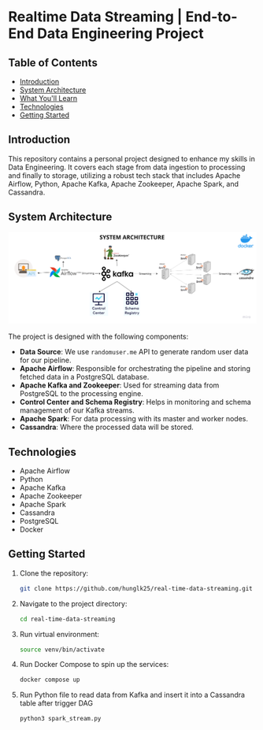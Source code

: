 # Realtime Data Streaming | End-to-End Data Engineering Project

## Table of Contents
- [Introduction](#introduction)
- [System Architecture](#system-architecture)
- [What You'll Learn](#what-youll-learn)
- [Technologies](#technologies)
- [Getting Started](#getting-started)


## Introduction

This repository contains a personal project designed to enhance my skills in Data Engineering. It covers each stage from data ingestion to processing and finally to storage, utilizing a robust tech stack that includes Apache Airflow, Python, Apache Kafka, Apache Zookeeper, Apache Spark, and Cassandra. 

## System Architecture
![System Architecture](https://github.com/hunglk25/real-time-data-streaming/blob/05583e51b336083fef4adb39f0776c5f703e0722/Data%20engineering%20architecture%20.png)

The project is designed with the following components:

- **Data Source**: We use `randomuser.me` API to generate random user data for our pipeline.
- **Apache Airflow**: Responsible for orchestrating the pipeline and storing fetched data in a PostgreSQL database.
- **Apache Kafka and Zookeeper**: Used for streaming data from PostgreSQL to the processing engine.
- **Control Center and Schema Registry**: Helps in monitoring and schema management of our Kafka streams.
- **Apache Spark**: For data processing with its master and worker nodes.
- **Cassandra**: Where the processed data will be stored.

## Technologies

- Apache Airflow
- Python
- Apache Kafka
- Apache Zookeeper
- Apache Spark
- Cassandra
- PostgreSQL
- Docker

## Getting Started

1. Clone the repository:
    ```bash
    git clone https://github.com/hunglk25/real-time-data-streaming.git
    ```

2. Navigate to the project directory:
    ```bash
    cd real-time-data-streaming
    ```
3. Run virtual environment:
    ```bash
    source venv/bin/activate
    ```

4. Run Docker Compose to spin up the services:
    ```bash
    docker compose up
    ```
5. Run Python file to read data from Kafka and insert it into a Cassandra table after trigger DAG
    ```bash
    python3 spark_stream.py
    ```

